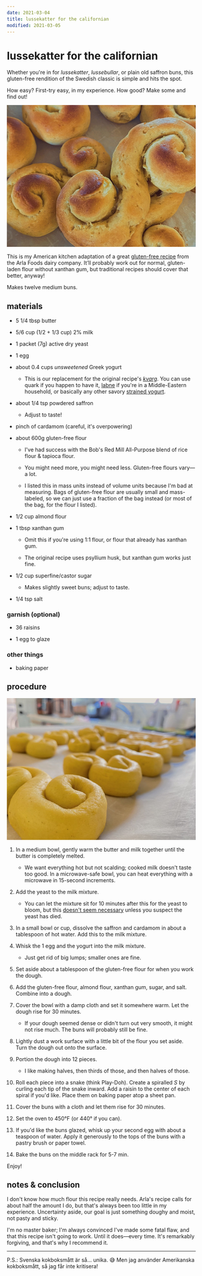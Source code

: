 ```yaml
---
date: 2021-03-04
title: lussekatter for the californian
modified: 2021-03-05
---
```


# lussekatter for the californian

Whether you're in for *lussekatter*, *lussebullar*, or plain old saffron buns, this gluten-free rendition of the Swedish classic is simple and hits the spot.

How easy? First-try easy, in my experience. How good? Make some and find out!

![some of my results (slightly overbaked, oops!)](/assets/recipes/lussekatter-baked.jpg)

This is my American kitchen adaptation of a great [gluten-free recipe](https://www.arla.se/recept/glutenfria-lussekatter/) from the Arla Foods dairy company. It’ll probably work out for normal, gluten-laden flour without xanthan gum, but traditional recipes should cover that better, anyway!

Makes twelve medium buns.

## materials

- 5 1/4 tbsp butter

- 5/6 cup (1/2 + 1/3 cup) 2% milk

- 1 packet (7g) active dry yeast

- 1 egg

- about 0.4 cups *unsweetened* Greek yogurt
  
  - This is our replacement for the original recipe's [*kvarg*](https://en.wikipedia.org/wiki/Quark_(dairy_product)). You can use quark if you happen to have it, [labne](https://en.wikipedia.org/wiki/Strained_yogurt#West_Asia_&_East_Mediterranean) if you're in a Middle-Eastern household, or basically any other savory [strained yogurt](https://en.wikipedia.org/wiki/Strained_yogurt).

- about 1/4 tsp powdered saffron
  
  - Adjust to taste!

- pinch of cardamom (careful, it's overpowering)

- about 600g gluten-free flour
  
  - I've had success with the Bob's Red Mill All-Purpose blend of rice flour & tapioca flour.
  
  - You might need more, you might need less. Gluten-free flours vary—a lot.
  
  - I listed this in mass units instead of volume units because I'm bad at measuring. Bags of gluten-free flour are usually small and mass-labeled, so we can just use a fraction of the bag instead (or most of the bag, for the flour I listed).

- 1/2 cup almond flour

- 1 tbsp xanthan gum
  
  - Omit this if you're using 1:1 flour, or flour that already has xanthan gum.
  
  - The original recipe uses psyllium husk, but xanthan gum works just fine.

- 1/2 cup superfine/castor sugar
  
  - Makes slightly sweet buns; adjust to taste.

- 1/4 tsp salt

### garnish (optional)

- 36 raisins

- 1 egg to glaze

### other things

- baking paper

## procedure

![squishy dough!](/assets/recipes/lussekatter-unbaked.jpg)

1. In a medium bowl, gently warm the butter and milk together until the butter is completely melted.
   
   - We want everything hot but not scalding; cooked milk doesn't taste too good. In a microwave-safe bowl, you can heat everything with a microwave in  15-second increments.

2. Add the yeast to the milk mixture.
   
   - You can let the mixture sit for 10 minutes after this for the yeast to bloom, but this [doesn't seem necessary](https://www.kingarthurbaking.com/blog/2015/09/25/active-dry-yeast) unless you suspect the yeast has died.

3. In a small bowl or cup, dissolve the saffron and cardamom in about a tablespoon of hot water. Add this to the milk mixture.

4. Whisk the 1 egg and the yogurt into the milk mixture.
   
   - Just get rid of big lumps; smaller ones are fine.

5. Set aside about a tablespoon of the gluten-free flour for when you work the dough.

6. Add the gluten-free flour, almond flour, xanthan gum, sugar, and salt. Combine into a dough.

7. Cover the bowl with a damp cloth and set it somewhere warm. Let the dough rise for 30 minutes.
   
   - If your dough seemed dense or didn't turn out very smooth, it might not rise much. The buns will probably still be fine.

8. Lightly dust a work surface with a little bit of the flour you set aside. Turn the dough out onto the surface.

9. Portion the dough into 12 pieces.
   
   - I like making halves, then thirds of those, and then halves of those.

10. Roll each piece into a snake (think Play-Doh). Create a spiralled *S* by curling each tip of the snake inward. Add a raisin to the center of each spiral if you'd like. Place them on baking paper atop a sheet pan.

11. Cover the buns with a cloth and let them rise for 30 minutes.

12. Set the oven to 450°F (or 440° if you can).

13. If you'd like the buns glazed, whisk up your second egg with about a teaspoon of water. Apply it generously to the tops of the buns with a pastry brush or paper towel.

14. Bake the buns on the middle rack for 5-7 min.

Enjoy!

## notes & conclusion

I don't know how much flour this recipe really needs.  Arla's recipe calls for about half the amount I do, but that's always been too little in my experience. Uncertainty aside, our goal is just something doughy and moist, not pasty and sticky.

I'm no master baker; I'm always convinced I've made some fatal flaw, and that this recipe isn't going to work. Until it does—every time. It's remarkably forgiving, and that's why I recommend it.

---

P.S.: Svenska kokboksmått är så... unika. 😅 Men jag använder Amerikanska kokboksmått, så jag får inte kritisera!
